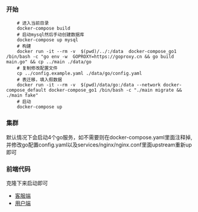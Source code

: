 ### 开始
```shell script
    # 进入当前目录
    docker-compose build
    # 启动mysql然后手动创建数据库
    docker-compose up mysql
    # 构建
    docker run -it --rm -v  $(pwd)/../:/data  docker-compose_go1  /bin/bash -c "go env -w  GOPROXY=https://goproxy.cn && go build main.go" && cp ../main ./data/go
    # 复制修改配置文件
    cp ../config.example.yaml ./data/go/config.yaml
    # 表迁移，填入假数据
    docker run -it --rm -v  $(pwd)/data/go:/data --network docker-compose_default docker-compose_go1 /bin/bash -c "./main migrate && ./main fake"
    # 启动
    docker-compose up
```
### 集群
默认情况下会启动4个go服务，如不需要则在docker-compose.yaml里面注释掉,
并修改go配置config.yaml以及services/nginx/nginx.conf里面upstream重新up即可

### 前端代码
克隆下来启动即可
- [客服端](https://github.com/zjwshisb/service-frontend.git)
- [用户端](https://github.com/zjwshisb/service-user.git)
